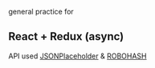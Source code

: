 general practice for

## React + Redux (async)

API used [JSONPlaceholder](https://jsonplaceholder.typicode.com/users) & [ROBOHASH](https://robohash.org/)

